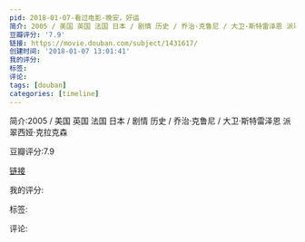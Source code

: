 ```yaml
---
pid: 2018-01-07-看过电影-晚安，好运
简介: 2005 / 美国 英国 法国 日本 / 剧情 历史 / 乔治·克鲁尼 / 大卫·斯特雷泽恩 派翠西娅·克拉克森
豆瓣评分: '7.9'
链接: https://movie.douban.com/subject/1431617/
创建时间: '2018-01-07 13:01:41'
我的评分:
标签:
评论:
tags: [douban]
categories: [timeline]
---
```

简介:2005 / 美国 英国 法国 日本 / 剧情 历史 / 乔治·克鲁尼 / 大卫·斯特雷泽恩 派翠西娅·克拉克森

豆瓣评分:7.9

[链接](https://movie.douban.com/subject/1431617/)

我的评分:

标签:

评论:

